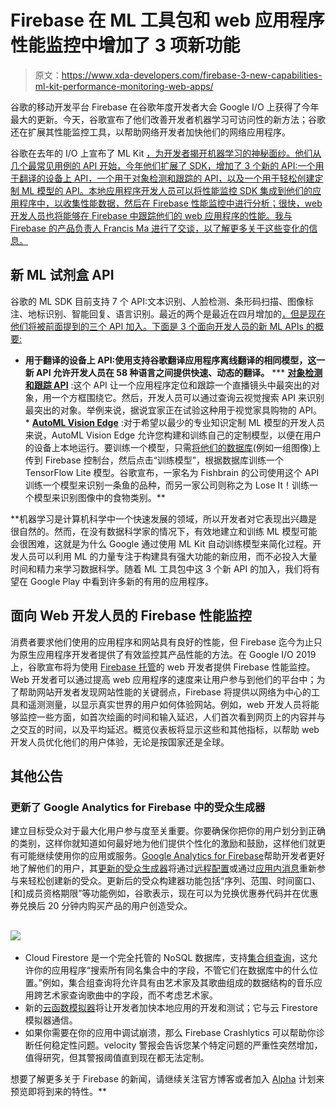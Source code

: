 # Firebase 在 ML 工具包和 web 应用程序性能监控中增加了 3 项新功能

> 原文：<https://www.xda-developers.com/firebase-3-new-capabilities-ml-kit-performance-monitoring-web-apps/>

谷歌的移动开发平台 Firebase 在谷歌年度开发者大会 Google I/O 上获得了今年最大的更新。今天，谷歌宣布了他们改善开发者机器学习可访问性的新方法；谷歌还在扩展其性能监控工具，以帮助网络开发者加快他们的网络应用程序。

谷歌在去年的 I/O 上宣布了 ML Kit [，为开发者揭开机器学习的神秘面纱。他们从几个最常见用例的 API 开始，今年他们扩展了 SDK，增加了 3 个新的 API:一个用于翻译的设备上 API，一个用于对象检测和跟踪的 API，以及一个用于轻松创建定制 ML 模型的 API。本地应用程序开发人员可以将性能监控 SDK 集成到他们的应用程序中，以收集性能数据，然后在 Firebase 性能监控中进行分析；很快，web 开发人员也将能够在 Firebase 中跟踪他们的 web 应用程序的性能。我与 Firebase 的产品负责人 Francis Ma 进行了交谈，以了解更多关于这些变化的信息。](https://www.xda-developers.com/google-ml-kit-machine-learning/)

## 新 ML 试剂盒 API

谷歌的 ML SDK 目前支持 7 个 API:文本识别、人脸检测、条形码扫描、图像标注、地标识别、智能回复、语言识别。最近的两个是最近在四月增加的[，但是现在他们将被前面提到的三个 API 加入。下面是 3 个面向开发人员的新 ML APIs 的概要:](https://www.xda-developers.com/google-ml-kit-sdk-adds-smart-reply-language-identification-api/)

*   [](https://firebase.google.com/docs/ml-kit/translation)**用于翻译的设备上 API:使用支持谷歌翻译应用程序离线翻译的相同模型，这一新 API 允许开发人员在 58 种语言之间提供快速、动态的翻译。**
***   [**对象检测和跟踪 API**](https://firebase.google.com/docs/ml-kit/object-detection) :这个 API 让一个应用程序定位和跟踪一个直播镜头中最突出的对象，用一个方框围绕它。然后，开发人员可以通过查询云视觉搜索 API 来识别最突出的对象。举例来说，据说宜家正在试验这种用于视觉家具购物的 API。*   [**AutoML Vision Edge**](https://firebase.google.com/docs/ml-kit/automl-vision-edge) :对于希望以最少的专业知识定制 ML 模型的开发人员来说，AutoML Vision Edge 允许您构建和训练自己的定制模型，以便在用户的设备上本地运行。要训练一个模型，只需[将他们的数据库](https://github.com/firebase/mlkit-custom-image-classifier)(例如一组图像)上传到 Firebase 控制台，然后点击“训练模型”，根据数据库训练一个 TensorFlow Lite 模型。谷歌宣布，一家名为 Fishbrain 的公司使用这个 API 训练一个模型来识别一条鱼的品种，而另一家公司则称之为 Lose It！训练一个模型来识别图像中的食物类别。**

 **机器学习是计算机科学中一个快速发展的领域，所以开发者对它表现出兴趣是很自然的。然而，在没有数据科学家的情况下，有效地建立和训练 ML 模型可能会很困难，这就是为什么 Google 通过使用 ML Kit 自动训练模型来简化过程。开发人员可以利用 ML 的力量专注于构建具有强大功能的新应用，而不必投入大量时间和精力来学习数据科学。随着 ML 工具包中这 3 个新 API 的加入，我们将有望在 Google Play 中看到许多新的有用的应用程序。

## 面向 Web 开发人员的 Firebase 性能监控

消费者要求他们使用的应用程序和网站具有良好的性能，但 Firebase 迄今为止只为原生应用程序开发者提供了有效监控其产品性能的方法。在 Google I/O 2019 上，谷歌宣布将为使用 [Firebase 托管](https://www.xda-developers.com/firebase-in-app-messaging-bigquery-jira-integration/)的 web 开发者提供 Firebase 性能监控。Web 开发者可以通过提高 web 应用程序的速度来让用户参与到他们的平台中；为了帮助网站开发者发现网站性能的关键弱点，Firebase 将提供以网络为中心的工具和遥测测量，以显示真实世界的用户如何体验网站。例如，web 开发人员将能够监控一些方面，如首次绘画的时间和输入延迟，人们首次看到网页上的内容并与之交互的时间，以及平均延迟。概览仪表板将显示这些和其他指标，以帮助 web 开发人员优化他们的用户体验，无论是按国家还是全球。

## 其他公告

### 更新了 Google Analytics for Firebase 中的受众生成器

建立目标受众对于最大化用户参与度至关重要。你要确保你把你的用户划分到正确的类别，这样你就知道如何最好地为他们提供个性化的激励和鼓励，这样他们就更有可能继续使用你的应用或服务。[Google Analytics for Firebase](https://firebase.google.com/products/analytics/)帮助开发者更好地了解他们的用户，其[更新的受众生成器](https://support.google.com/firebase/answer/6317509)将通过[远程配置](https://www.xda-developers.com/why-and-how-to-use-googles-firebase-suite-what-its-tools-can-do-for-you/)或通过[应用内消息](https://www.xda-developers.com/firebase-in-app-messaging-bigquery-jira-integration/)重新参与来轻松创建新的受众。更新后的受众构建器功能包括“序列、范围、时间窗口、[和]成员资格期限”等功能例如，谷歌表示，现在可以为兑换优惠券代码并在优惠券兑换后 20 分钟内购买产品的用户创造受众。

## ![](img/a327af04bbf8af89c7527f9ff6a4d6a4.png)

*   Cloud Firestore 是一个完全托管的 NoSQL 数据库，支持[集合组查询](https://firebase.google.com/docs/firestore/query-data/queries#collection-group-query)，这允许你的应用程序“搜索所有同名集合中的字段，不管它们在数据库中的什么位置。”例如，集合组查询将允许具有由艺术家及其歌曲组成的数据结构的音乐应用跨艺术家查询歌曲中的字段，而不考虑艺术家。
*   新的[云函数模拟器](https://firebase.google.com/docs/functions/local-emulator)将让开发者加快本地应用的开发和测试；它与云 Firestore 模拟器通信。
*   如果你需要在你的应用中调试崩溃，那么 Firebase Crashlytics 可以帮助你诊断任何稳定性问题。velocity 警报会告诉您某个特定问题的严重性突然增加，值得研究，但其警报阈值直到现在都无法定制。

想要了解更多关于 Firebase 的新闻，请继续关注官方博客或者加入 [Alpha](https://services.google.com/fb/forms/firebasealphaprogram/) 计划来预览即将到来的特性。**
